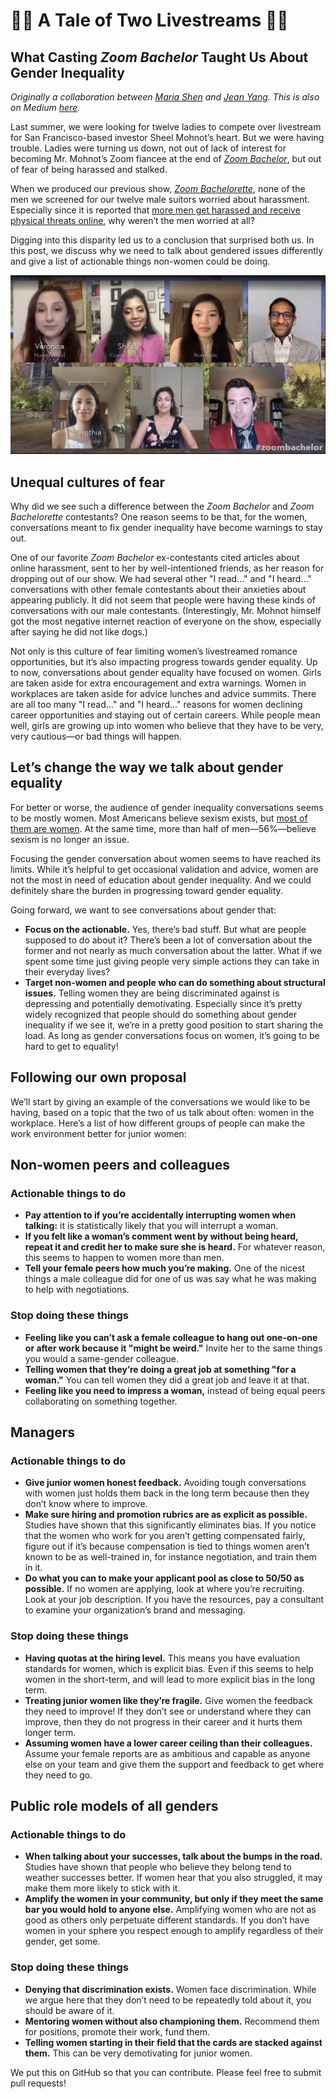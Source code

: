 # 👸🏻 A Tale of Two Livestreams 🤴🏾
## What Casting *Zoom Bachelor* Taught Us About Gender Inequality

*Originally a collaboration between [Maria Shen](https://twitter.com/MariaShen) and [Jean Yang](https://twitter.com/jeanqasaur). This is also on Medium [here](https://zoombachelor.medium.com/a-tale-of-two-livestreams-74a10fd11d11).*

Last summer, we were looking for twelve ladies to compete over livestream for San Francisco-based investor Sheel Mohnot’s heart. But we were having trouble. Ladies were turning us down, not out of lack of interest for becoming Mr. Mohnot’s Zoom fiancee at the end of [*Zoom Bachelor*](https://www.zoombachelor.com/), but out of fear of being harassed and stalked.

When we produced our previous show, [*Zoom Bachelorette*](https://www.zoombachelorette.com/), none of the men we screened for our twelve male suitors worried about harassment. Especially since it is reported that [more men get harassed and receive physical threats online](https://www.pewresearch.org/internet/2021/01/13/the-state-of-online-harassment/), why weren’t the men worried at all?

Digging into this disparity led us to a conclusion that surprised both us. In this post, we discuss why we need to talk about gendered issues differently and give a list of actionable things non-women could be doing.

![Image of ZoomBachelor](https://github.com/Zoom-Bachelor/a-tale-of-two-livestreams/blob/main/Screen%20Shot%202021-03-11%20at%2012.18.16%20AM.png)

## Unequal cultures of fear
Why did we see such a difference between the *Zoom Bachelor* and *Zoom Bachelorette* contestants? One reason seems to be that, for the women, conversations meant to fix gender inequality have become warnings to stay out.

One of our favorite *Zoom Bachelor* ex-contestants cited articles about online harassment, sent to her by well-intentioned friends, as her reason for dropping out of our show. We had several other "I read…" and "I heard…" conversations with other female contestants about their anxieties about appearing publicly. It did not seem that people were having these kinds of conversations with our male contestants. (Interestingly, Mr. Mohnot himself got the most negative internet reaction of everyone on the show, especially after saying he did not like dogs.)

Not only is this culture of fear limiting women’s livestreamed romance opportunities, but it’s also impacting progress towards gender equality. Up to now, conversations about gender equality have focused on women. Girls are taken aside for extra encouragement and extra warnings. Women in workplaces are taken aside for advice lunches and advice summits. There are all too many "I read…" and "I heard…" reasons for women declining career opportunities and staying out of certain careers. While people mean well, girls are growing up into women who believe that they have to be very, very cautious—or bad things will happen.

## Let’s change the way we talk about gender equality
For better or worse, the audience of gender inequality conversations seems to be mostly women. Most Americans believe sexism exists, but [most of them are women](https://www.pewresearch.org/fact-tank/2016/08/16/in-both-parties-men-and-women-differ-over-whether-women-still-face-obstacles-to-progress/). At the same time, more than half of men—56%—believe sexism is no longer an issue.

Focusing the gender conversation about women seems to have reached its limits. While it’s helpful to get occasional validation and advice, women are not the most in need of education about gender inequality. And we could definitely share the burden in progressing toward gender equality.

Going forward, we want to see conversations about gender that:
* **Focus on the actionable.** Yes, there’s bad stuff. But what are people supposed to do about it? There’s been a lot of conversation about the former and not nearly as much conversation about the latter. What if we spent some time just giving people very simple actions they can take in their everyday lives?
* **Target non-women and people who can do something about structural issues.** Telling women they are being discriminated against is depressing and potentially demotivating. Especially since it’s pretty widely recognized that people should do something about gender inequality if we see it, we’re in a pretty good position to start sharing the load.
As long as gender conversations focus on women, it’s going to be hard to get to equality!

## Following our own proposal
We’ll start by giving an example of the conversations we would like to be having, based on a topic that the two of us talk about often: women in the workplace. Here’s a list of how different groups of people can make the work environment better for junior women:


## Non-women peers and colleagues
### Actionable things to do
* **Pay attention to if you’re accidentally interrupting women when talking:** it is statistically likely that you will interrupt a woman.
* **If you felt like a woman’s comment went by without being heard, repeat it and credit her to make sure she is heard.** For whatever reason, this seems to happen to women more than men.
* **Tell your female peers how much you’re making.** One of the nicest things a male colleague did for one of us was say what he was making to help with negotiations.
### Stop doing these things
* **Feeling like you can’t ask a female colleague to hang out one-on-one or after work because it "might be weird."** Invite her to the same things you would a same-gender colleague.
* **Telling women that they’re doing a great job at something "for a woman."** You can tell women they did a great job and leave it at that.
* **Feeling like you need to impress a woman,** instead of being equal peers collaborating on something together.

## Managers
### Actionable things to do
* **Give junior women honest feedback.** Avoiding tough conversations with women just holds them back in the long term because then they don’t know where to improve.
* **Make sure hiring and promotion rubrics are as explicit as possible.** Studies have shown that this significantly eliminates bias. If you notice that the women who work for you aren’t getting compensated fairly, figure out if it’s because compensation is tied to things women aren’t known to be as well-trained in, for instance negotiation, and train them in it.
* **Do what you can to make your applicant pool as close to 50/50 as possible.** If no women are applying, look at where you’re recruiting. Look at your job description. If you have the resources, pay a consultant to examine your organization’s brand and messaging.

### Stop doing these things
* **Having quotas at the hiring level.** This means you have evaluation standards for women, which is explicit bias. Even if this seems to help women in the short-term, and will lead to more explicit bias in the long term.
* **Treating junior women like they’re fragile.** Give women the feedback they need to improve! If they don’t see or understand where they can improve, then they do not progress in their career and it hurts them longer term.
* **Assuming women have a lower career ceiling than their colleagues.** Assume your female reports are as ambitious and capable as anyone else on your team and give them the support and feedback to get where they need to go.

## Public role models of all genders
### Actionable things to do
* **When talking about your successes, talk about the bumps in the road.** Studies have shown that people who believe they belong tend to weather successes better. If women hear that you also struggled, it may make them more likely to stick with it.
* **Amplify the women in your community, but only if they meet the same bar you would hold to anyone else.** Amplifying women who are not as good as others only perpetuate different standards. If you don’t have women in your sphere you respect enough to amplify regardless of their gender, get some.

### Stop doing these things
* **Denying that discrimination exists.** Women face discrimination. While we argue here that they don’t need to be repeatedly told about it, you should be aware of it.
* **Mentoring women without also championing them.** Recommend them for positions, promote their work, fund them.
* **Telling women starting in their field that the cards are stacked against them.** This can be very demotivating for junior women.

We put this on GitHub so that you can contribute. Please feel free to submit pull requests!

